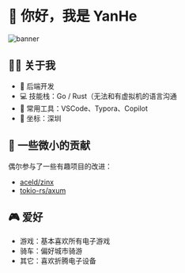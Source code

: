 # 👋 你好，我是 YanHe

![banner](https://capsule-render.vercel.app/api?type=waving&color=auto&height=180&section=header&text=YanHeDoki&fontSize=40&desc=Gopher/Ferris&descAlignY=65)

## 🧑‍💻 关于我

- 🏢 后端开发
- 💻 技能栈：Go / Rust（无法和有虚拟机的语言沟通
- 🧰 常用工具：VSCode、Typora、Copilot
- 📍 坐标：深圳

## 🔧 一些微小的贡献

偶尔参与了一些有趣项目的改进：

- [aceld/zinx](https://github.com/aceld/zinx/pulls?q=is%3Apr+author%3AYanHeDoki+is%3Aclosed)
- [tokio-rs/axum](https://github.com/tokio-rs/axum/pulls?q=is%3Apr+author%3AYanHeDoki+is%3Aclosed)

## 🎮 爱好

- 游戏：基本喜欢所有电子游戏
- 骑车：偏好城市骑游
- 其它：喜欢折腾电子设备
